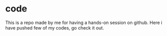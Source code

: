 # code
This is a repo made by me for having a hands-on session on github.
Here i have pushed few of my codes, go check it out.
